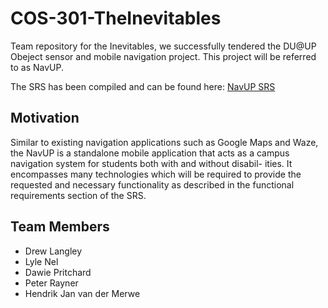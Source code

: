 # COS-301-TheInevitables
Team repository for the Inevitables, we successfully tendered the DU@UP Obeject sensor and mobile navigation project.
This project will be referred to as NavUP.

The SRS has been compiled and can be found here: [NavUP SRS](./Documentation/TheInevitables_SRS.pdf)

## Motivation
Similar to existing navigation applications such as Google Maps and Waze, the NavUP is a standalone
mobile application that acts as a campus navigation system for students both with and without disabil-
ities. It encompasses many technologies which will be required to provide the requested and necessary
functionality as described in the functional requirements section of the SRS.

## Team Members
- Drew Langley
- Lyle Nel
- Dawie Pritchard
- Peter Rayner
- Hendrik Jan van der Merwe
